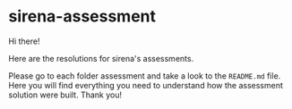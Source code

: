 # sirena-assessment

Hi there! 

Here are the resolutions for sirena's assessments. 

Please go to each folder assessment and take a look to the `README.md` file. Here you will find everything you need to understand how the assessment solution were built. Thank you!
